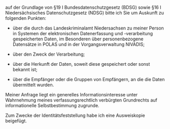 auf der Grundlage von §19 I Bundesdatenschutzgesetz (BDSG) sowie
§16 I Niedersächsisches Datenschutzgesetz (NDSG) bitte ich Sie um Auskunft zu
folgenden Punkten:

+ über die durch das Landeskriminalamt Niedersachsen zu meiner Person in
  Systemen der elektronischen Datenerfassung und -verarbeitung gespeicherten Daten,
  im Besonderen über personenbezogene Datensätze in POLAS und in der Vorgangsverwaltung
  NIVADIS;

+ über den Zweck der Verarbeitung;

+ über die Herkunft der Daten, soweit diese gespeichert oder sonst bekannt ist;

+ über die Empfänger oder die Gruppen von Empfängern, an die die Daten übermittelt wurden.

Meiner Anfrage liegt ein generelles Informationsinteresse unter Wahrnehmung
meines verfassungsrechtlich verbürgten Grundrechts auf informationelle
Selbstbestimmung zugrunde.

Zum Zwecke der Identitätsfeststellung habe ich eine Ausweiskopie beigefügt.
